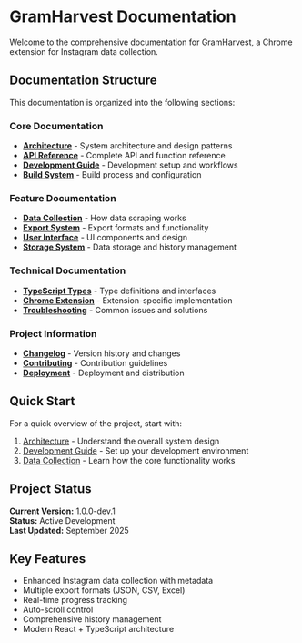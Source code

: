 # GramHarvest Documentation

Welcome to the comprehensive documentation for GramHarvest, a Chrome extension for Instagram data collection.

## Documentation Structure

This documentation is organized into the following sections:

### Core Documentation
- **[Architecture](./architecture.md)** - System architecture and design patterns
- **[API Reference](./api-reference.md)** - Complete API and function reference
- **[Development Guide](./development.md)** - Development setup and workflows
- **[Build System](./build-system.md)** - Build process and configuration

### Feature Documentation
- **[Data Collection](./data-collection.md)** - How data scraping works
- **[Export System](./export-system.md)** - Export formats and functionality
- **[User Interface](./user-interface.md)** - UI components and design
- **[Storage System](./storage-system.md)** - Data storage and history management

### Technical Documentation
- **[TypeScript Types](./typescript-types.md)** - Type definitions and interfaces
- **[Chrome Extension](./chrome-extension.md)** - Extension-specific implementation
- **[Troubleshooting](./troubleshooting.md)** - Common issues and solutions

### Project Information
- **[Changelog](./changelog.md)** - Version history and changes
- **[Contributing](./contributing.md)** - Contribution guidelines
- **[Deployment](./deployment.md)** - Deployment and distribution

## Quick Start

For a quick overview of the project, start with:
1. [Architecture](./architecture.md) - Understand the overall system design
2. [Development Guide](./development.md) - Set up your development environment
3. [Data Collection](./data-collection.md) - Learn how the core functionality works

## Project Status

**Current Version:** 1.0.0-dev.1  
**Status:** Active Development  
**Last Updated:** September 2025

## Key Features

- Enhanced Instagram data collection with metadata
- Multiple export formats (JSON, CSV, Excel)
- Real-time progress tracking
- Auto-scroll control
- Comprehensive history management
- Modern React + TypeScript architecture
